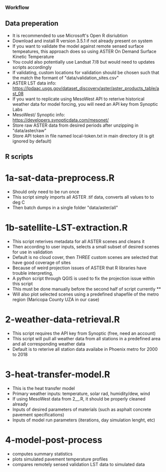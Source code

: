 ### Workflow

## Data preperation
- It is recommended to use Microsoft's Open R disriubtion
- Download and install R version 3.5.1 if not already present on system
- If you want to validate the model against remote sensed surface tempeatures, this approach does so using ASTER On Demand Surface Kinetic Temperature
- You could also potentially use Landsat 7/8 but would need to updates scripts accordingly
- If validating, custom locations for validation should be chosen such that the match the formant of "data/validation_sites.csv"
- ASTER LST data info: https://lpdaac.usgs.gov/dataset_discovery/aster/aster_products_table/ast_08
- If you want to replicate using MesoWest API to reterive historical weather data for model forcing, you will need an API key from Synoptic Labs
- MesoWest/ Synoptic info: https://developers.synopticdata.com/mesonet/
- Store raw ASTER data from desired periods after unzipping in "data/aster/raw"
- Store API token in file named local-token.txt in main directory (it is git ignored by default)

## R scripts

# 1a-sat-data-preprocess.R
- Should only need to be run once
- This script simply imports all ASTER .tif data, converts all values to to deg C
- Then batch dumps in a single folder "data/aster/all"

# 1b-satellite-LST-extraction.R
- This script reterives metadata for all ASTER scenes and cleans it
- Then according to user inputs, selects a small subset of desired scenes for use in validation
- Default is no cloud cover, then *THREE* custom scenes are selected that have good coverage of sites
- Because of weird projection issues of ASTER that R libraries have trouble interpreting,
- A python script through QGIS is used to fix the projection issue within this script
- This must be done manually before the second half of script currently **
- Will also plot selected scenes using a predefined shapefile of the metro region (Maricopa County UZA in our case)

# 2-weather-data-retrieval.R
- This script requires the API key from Synoptic (free, need an account)
- This script will pull all weather data from all stations in a predefined area and all corresponding weather data
- Default is to reterive all station data availabe in Phoenix metro for 2000 to 2018

# 3-heat-transfer-model.R
- This is the heat transfer model
- Primary weather inputs: temperature, solar rad, humidity/dew, wind
- If using MesoWest data from 2__.R, it should be properly cleaned already
- Inputs of desired parameters of materials (such as asphalt concrete pavement specifications)
- Inputs of model run parameters (iterations, day simulation lenght, etc)

# 4-model-post-process
- computes summary statistics
- plots simulated pavement temperature profiles
- compares remotely sensed validation LST data to simulated data